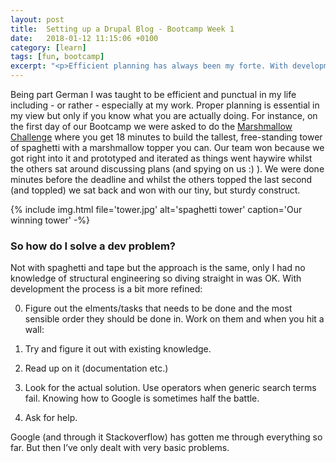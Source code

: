```yaml
---
layout: post
title:  Setting up a Drupal Blog - Bootcamp Week 1
date:   2018-01-12 11:15:06 +0100
category: [learn]
tags: [fun, bootcamp]
excerpt: "<p>Efficient planning has always been my forte. With development however sometimes I just get stuck and it's not as clear cut how long it will take to get unstuck. How do I make sure I still keep rolling and focus on the task even when it's starting to get a tad frustrating? Read on to find out.</p>"
---
```

Being part German I was taught to be efficient and punctual in my life including - or rather - especially at my work. Proper planning is essential in my view but only if you know what you are actually doing. For instance, on the first day of our Bootcamp we were asked to do the [Marshmallow Challenge](https://www.ted.com/talks/tom_wujec_build_a_tower) where you get 18 minutes to build the tallest, free-standing tower of spaghetti with a marshmallow topper you can. Our team won because we got right into it and prototyped and iterated as things went haywire whilst the others sat around discussing plans (and spying on us :) ). We were done minutes before the deadline and whilst the others topped the last second (and toppled) we sat back and won with our tiny, but sturdy construct.

{% include img.html file='tower.jpg' alt='spaghetti tower'
caption='Our winning tower' -%}

### So how do I solve a dev problem?

Not with spaghetti and tape but the approach is the same, only I had no knowledge of structural engineering so diving straight in was OK. With development the process is a bit more refined:

0. Figure out the elments/tasks that needs to be done and the most sensible order they should be done in. Work on them and when you hit a wall:

1. Try and figure it out with existing knowledge.

2. Read up on it (documentation etc.)

3. Look for the actual solution. Use operators when generic search terms fail. Knowing how to Google is sometimes half the battle.

4. Ask for help.

Google (and through it Stackoverflow) has gotten me through everything so far. But then I’ve only dealt with very basic problems.